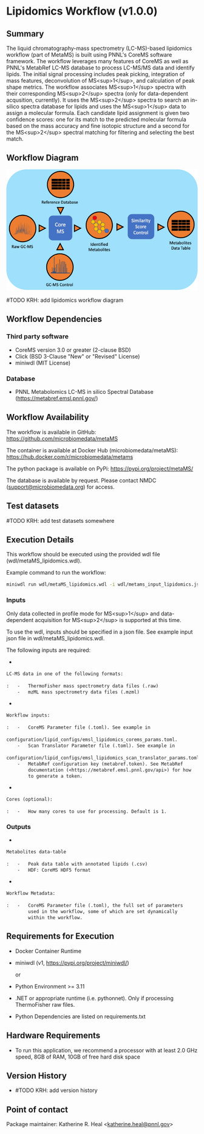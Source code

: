 # Lipidomics Workflow (v1.0.0)

## Summary

The liquid chromatography-mass spectrometry (LC-MS)-based lipidomics
workflow (part of MetaMS) is built using PNNL's CoreMS software
framework. The workflow leverages many features of CoreMS as well as
PNNL's MetabRef LC-MS database to process LC-MS/MS data and identify
lipids. The initial signal processing includes peak picking, integration
of mass features, deconvolution of MS\<sup\>1\</sup\>, and calculation
of peak shape metrics. The workflow associates MS\<sup\>1\</sup\>
spectra with their corresponding MS\<sup\>2\</sup\> spectra (only for
data-dependent acqusition, currently). It uses the MS\<sup\>2\</sup\>
spectra to search an in-silico spectra database for lipids and uses the
MS\<sup\>1\</sup\> data to assign a molecular formula. Each candidate
lipid assignment is given two confidence scores: one for its match to
the predicted molecular formula based on the mass accuracy and fine
isotopic structure and a second for the MS\<sup\>2\</sup\> spectral
matching for filtering and selecting the best match.

## Workflow Diagram

![image](metamsworkflow.png)

#TODO KRH: add lipidomics workflow diagram

## Workflow Dependencies

### Third party software

-   CoreMS version 3.0 or greater (2-clause BSD)
-   Click (BSD 3-Clause \"New\" or \"Revised\" License)
-   miniwdl (MIT License)

### Database

-   PNNL Metabolomics LC-MS in silico Spectral Database
    (<https://metabref.emsl.pnnl.gov/>)

## Workflow Availability

The workflow is available in GitHub:
<https://github.com/microbiomedata/metaMS>

The container is available at Docker Hub (microbiomedata/metaMS):
<https://hub.docker.com/r/microbiomedata/metams>

The python package is available on PyPi:
<https://pypi.org/project/metaMS/>

The database is available by request. Please contact NMDC
(<support@microbiomedata.org>) for access.

## Test datasets

#TODO KRH: add test datasets somewhere

## Execution Details

This workflow should be executed using the provided wdl file
(wdl/metaMS_lipidomics.wdl).

Example command to run the workflow:

``` bash
miniwdl run wdl/metaMS_lipidomics.wdl -i wdl/metams_input_lipidomics.json --verbose --no-cache --copy-input-files
```

### Inputs

Only data collected in profile mode for MS\<sup\>1\</sup\> and
data-dependent acquisition for MS\<sup\>2\</sup\> is supported at this
time.

To use the wdl, inputs should be specified in a json file. See example
input json file in wdl/metaMS_lipidomics.wdl.

The following inputs are required:

-   

    LC-MS data in one of the following formats:

    :   -   ThermoFisher mass spectrometry data files (.raw)
        -   mzML mass spectrometry data files (.mzml)

-   

    Workflow inputs:

    :   -   CoreMS Parameter file (.toml). See example in
            configuration/lipid_configs/emsl_lipidomics_corems_params.toml.
        -   Scan Translator Parameter file (.toml). See example in
            configuration/lipid_configs/emsl_lipidomics_scan_translator_params.toml.
        -   MetabRef configuration key (metabref.token). See MetabRef
            documentation (<https://metabref.emsl.pnnl.gov/api>) for how
            to generate a token.

-   

    Cores (optional):

    :   -   How many cores to use for processing. Default is 1.

### Outputs

-   

    Metabolites data-table

    :   -   Peak data table with annotated lipids (.csv)
        -   HDF: CoreMS HDF5 format

-   

    Workflow Metadata:

    :   -   CoreMS Parameter file (.toml), the full set of parameters
            used in the workflow, some of which are set dynamically
            within the workflow.

## Requirements for Execution

-   Docker Container Runtime

-   miniwdl (v1, <https://pypi.org/project/miniwdl/>)

    or

-   Python Environment \>= 3.11

-   .NET or appropriate runtime (i.e. pythonnet). Only if processing
    ThermoFisher raw files.

-   Python Dependencies are listed on requirements.txt

## Hardware Requirements

-   To run this application, we recommend a processor with at least 2.0
    GHz speed, 8GB of RAM, 10GB of free hard disk space

## Version History

-   #TODO KRH: add version history

## Point of contact

Package maintainer: Katherine R. Heal \<<katherine.heal@pnnl.gov>\>
